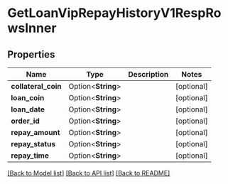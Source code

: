 # GetLoanVipRepayHistoryV1RespRowsInner

## Properties

Name | Type | Description | Notes
------------ | ------------- | ------------- | -------------
**collateral_coin** | Option<**String**> |  | [optional]
**loan_coin** | Option<**String**> |  | [optional]
**loan_date** | Option<**String**> |  | [optional]
**order_id** | Option<**String**> |  | [optional]
**repay_amount** | Option<**String**> |  | [optional]
**repay_status** | Option<**String**> |  | [optional]
**repay_time** | Option<**String**> |  | [optional]

[[Back to Model list]](../README.md#documentation-for-models) [[Back to API list]](../README.md#documentation-for-api-endpoints) [[Back to README]](../README.md)


